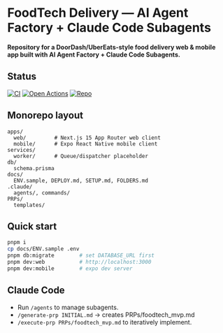 # FoodTech Delivery — AI Agent Factory + Claude Code Subagents

**Repository for a DoorDash/UberEats-style food delivery web & mobile app built with AI Agent Factory + Claude Code Subagents.**

## Status

[![CI](https://github.com/vstakhovsky/foodtech-delivery-agent-factory/actions/workflows/ci.yml/badge.svg?branch=main)](https://github.com/vstakhovsky/foodtech-delivery-agent-factory/actions/workflows/ci.yml)
[![Open Actions](https://img.shields.io/badge/GitHub-Actions-blue?logo=githubactions)](https://github.com/vstakhovsky/foodtech-delivery-agent-factory/actions)
[![Repo](https://img.shields.io/badge/Repo-foodtech--delivery--agent--factory-24292e?logo=github)](https://github.com/vstakhovsky/foodtech-delivery-agent-factory)

## Monorepo layout


```
apps/
  web/         # Next.js 15 App Router web client
  mobile/      # Expo React Native mobile client
services/
  worker/      # Queue/dispatcher placeholder
db/
  schema.prisma
docs/
  ENV.sample, DEPLOY.md, SETUP.md, FOLDERS.md
.claude/
  agents/, commands/
PRPs/
  templates/
```

## Quick start
```bash
pnpm i
cp docs/ENV.sample .env
pnpm db:migrate        # set DATABASE_URL first
pnpm dev:web           # http://localhost:3000
pnpm dev:mobile        # expo dev server
```

## Claude Code
- Run `/agents` to manage subagents.
- `/generate-prp INITIAL.md` → creates PRPs/foodtech_mvp.md
- `/execute-prp PRPs/foodtech_mvp.md` to iteratively implement.
